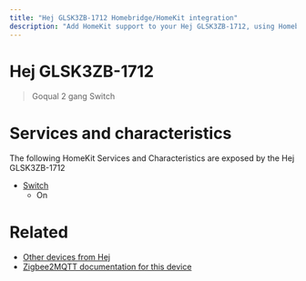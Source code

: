 ```yaml
---
title: "Hej GLSK3ZB-1712 Homebridge/HomeKit integration"
description: "Add HomeKit support to your Hej GLSK3ZB-1712, using Homebridge, Zigbee2MQTT and homebridge-z2m."
---
```

<!---
This file has been GENERATED using src/docgen/docgen.ts
DO NOT EDIT THIS FILE MANUALLY!
-->
# Hej GLSK3ZB-1712
> Goqual 2 gang Switch


# Services and characteristics
The following HomeKit Services and Characteristics are exposed by
the Hej GLSK3ZB-1712

* [Switch](../../switch.md)
  * On


# Related
* [Other devices from Hej](../index.md#hej)
* [Zigbee2MQTT documentation for this device](https://www.zigbee2mqtt.io/devices/GLSK3ZB-1712.html)